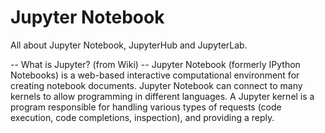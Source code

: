 # Jupyter Notebook
All about Jupyter Notebook, JupyterHub and JupyterLab. 

-- What is Jupyter? (from Wiki)
-- Jupyter Notebook (formerly IPython Notebooks) is a web-based interactive computational environment for creating notebook documents.
   Jupyter Notebook can connect to many kernels to allow programming in different languages. A Jupyter kernel is a program responsible for handling various types of 
   requests (code execution, code completions, inspection), and providing a reply. 
   
